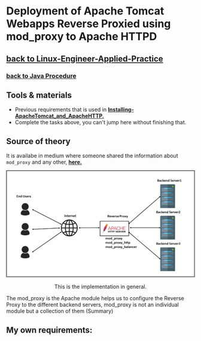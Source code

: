 # Deployment of Apache Tomcat Webapps Reverse Proxied using mod_proxy to Apache HTTPD
## [**back to Linux-Engineer-Applied-Practice**](/README.md)
### [**back to Java Procedure**](/Java-Webapps-Simulation/Java-Procedure.md)

## Tools & materials
- Previous requirements that is used in [**Installing-ApacheTomcat_and_ApacheHTTP.**](/Java-Webapps-Simulation/1/Installing-ApacheTomcat_and_ApacheHTTP.md)
- Complete the tasks above, you can't jump here without finishing that.

## Source of theory

It is availabe in medium where someone shared the information about ```mod_proxy``` and any other, <a href="https://medium.com/swlh/apache-reverse-proxy-content-from-different-websites-3e82df87a34a"><b>here.</b></a>

<p align="center"><img src="/image-files/anotherSource/1_vPgcWpdshV6ut3Nz3izmzg.png"></p>
<p align="center">This is the implementation in general.</p>

The mod_proxy is the Apache module helps us to configure the Reverse Proxy to the different backend servers, mod_proxy is not an individual module but a collection of them (Summary)

## My own requirements:
